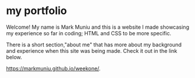 # my portfolio

Welcome! My name is Mark Muniu and this is a website I made showcasing my experience so far in coding; HTML and CSS to be more specific.

There is a short section,"about me" that has more about my background and experience when this site was being made. Check it out in the link  below.

https://markmuniu.github.io/weekone/. 
